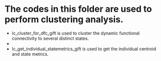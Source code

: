# The codes in this folder are used to perform clustering analysis.
- lc_cluster_for_dfc_gift is used to cluster the dynamic functional connectivity to several distinct states.
- 
- lc_get_individual_statemetrics_gift is used to get the individual centroid and state metrics.
